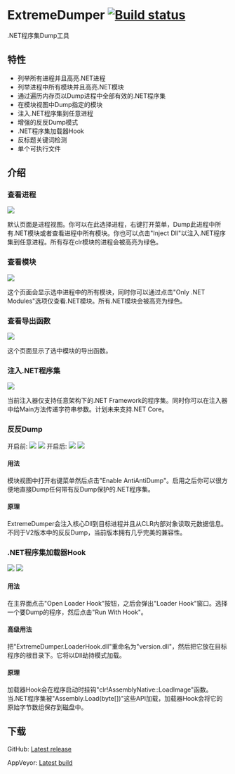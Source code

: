 # ExtremeDumper [![Build status](https://ci.appveyor.com/api/projects/status/f6kyx4yv68lwain0?svg=true)](https://ci.appveyor.com/project/wwh1004/extremedumper)
.NET程序集Dump工具

## 特性
* 列举所有进程并且高亮.NET进程
* 列举进程中所有模块并且高亮.NET模块
* 通过遍历内存页以Dump进程中全部有效的.NET程序集
* 在模块视图中Dump指定的模块
* 注入.NET程序集到任意进程
* 增强的反反Dump模式
* .NET程序集加载器Hook
* 反标题关键词检测
* 单个可执行文件

## 介绍
### 查看进程
![](./Images/ProcessView.png)

默认页面是进程视图。你可以在此选择进程，右键打开菜单，Dump此进程中所有.NET模块或者查看进程中所有模块。你也可以点击"Inject Dll"以注入.NET程序集到任意进程。所有存在clr模块的进程会被高亮为绿色。

### 查看模块
![](./Images/ModuleView.png)

这个页面会显示选中进程中的所有模块，同时你可以通过点击"Only .NET Modules"选项仅查看.NET模块。所有.NET模块会被高亮为绿色。

### 查看导出函数
![](./Images/ExportFunctionView.png)

这个页面显示了选中模块的导出函数。

### 注入.NET程序集
![](./Images/InjectManagedDll.png)

当前注入器仅支持任意架构下的.NET Framework的程序集。同时你可以在注入器中给Main方法传递字符串参数。计划未来支持.NET Core。

### 反反Dump
开启前:
![](./Images/AntiAntiDump1.png)
![](./Images/AntiAntiDump3.png)
开启后:
![](./Images/AntiAntiDump2.png)
![](./Images/AntiAntiDump4.png)

#### 用法
模块视图中打开右键菜单然后点击"Enable AntiAntiDump"。启用之后你可以很方便地直接Dump任何带有反Dump保护的.NET程序集。

#### 原理
ExtremeDumper会注入核心Dll到目标进程并且从CLR内部对象读取元数据信息。不同于V2版本中的反反Dump，当前版本拥有几乎完美的兼容性。

### .NET程序集加载器Hook
![](./Images/LoaderHook1.png)
![](./Images/LoaderHook2.png)

#### 用法
在主界面点击"Open Loader Hook"按钮，之后会弹出"Loader Hook"窗口。选择一个要Dump的程序，然后点击"Run With Hook"。

#### 高级用法
把"ExtremeDumper.LoaderHook.dll"重命名为"version.dll"，然后把它放在目标程序的根目录下。它将以Dll劫持模式加载。

#### 原理
加载器Hook会在程序启动时挂钩"clr!AssemblyNative::LoadImage"函数。当.NET程序集被"Assembly.Load(byte[])"这些API加载，加载器Hook会将它的原始字节数组保存到磁盘中。

## 下载
GitHub: [Latest release](https://github.com/wwh1004/ExtremeDumper/releases/latest/download/ExtremeDumper.zip)

AppVeyor: [Latest build](https://ci.appveyor.com/api/buildjobs/ytfttpe2ev8kyheu/artifacts/bin%2FRelease%2FExtremeDumper.zip)
